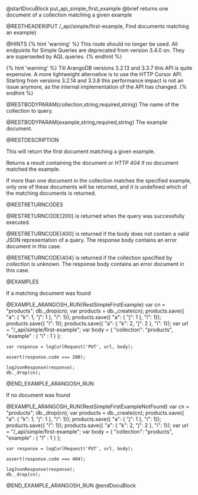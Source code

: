 
@startDocuBlock put_api_simple_first_example
@brief returns one document of a collection matching a given example

@RESTHEADER{PUT /_api/simple/first-example, Find documents matching an example}

@HINTS
{% hint 'warning' %}
This route should no longer be used.
All endpoints for Simple Queries are deprecated from version 3.4.0 on.
They are superseded by AQL queries.
{% endhint %}

{% hint 'warning' %}
Till ArangoDB versions 3.2.13 and 3.3.7 this API is quite expensive.
A more lightweight alternative is to use the HTTP Cursor API.
Starting from versions 3.2.14 and 3.3.8 this performance impact is not
an issue anymore, as the internal implementation of the API has changed.
{% endhint %}

@RESTBODYPARAM{collection,string,required,string}
The name of the collection to query.

@RESTBODYPARAM{example,string,required,string}
The example document.

@RESTDESCRIPTION

This will return the first document matching a given example.

Returns a result containing the document or *HTTP 404* if no
document matched the example.

If more than one document in the collection matches the specified example, only
one of these documents will be returned, and it is undefined which of the matching
documents is returned.

@RESTRETURNCODES

@RESTRETURNCODE{200}
is returned when the query was successfully executed.

@RESTRETURNCODE{400}
is returned if the body does not contain a valid JSON representation of a
query. The response body contains an error document in this case.

@RESTRETURNCODE{404}
is returned if the collection specified by *collection* is unknown.  The
response body contains an error document in this case.

@EXAMPLES

If a matching document was found

@EXAMPLE_ARANGOSH_RUN{RestSimpleFirstExample}
    var cn = "products";
    db._drop(cn);
    var products = db._create(cn);
    products.save({ "a": { "k": 1, "j": 1 }, "i": 1});
    products.save({ "a": { "j": 1 }, "i": 1});
    products.save({ "i": 1});
    products.save({ "a": { "k": 2, "j": 2 }, "i": 1});
    var url = "/_api/simple/first-example";
    var body = { "collection": "products", "example" :  { "i" : 1 }  };

    var response = logCurlRequest('PUT', url, body);

    assert(response.code === 200);

    logJsonResponse(response);
    db._drop(cn);
@END_EXAMPLE_ARANGOSH_RUN

If no document was found

@EXAMPLE_ARANGOSH_RUN{RestSimpleFirstExampleNotFound}
    var cn = "products";
    db._drop(cn);
    var products = db._create(cn);
    products.save({ "a": { "k": 1, "j": 1 }, "i": 1});
    products.save({ "a": { "j": 1 }, "i": 1});
    products.save({ "i": 1});
    products.save({ "a": { "k": 2, "j": 2 }, "i": 1});
    var url = "/_api/simple/first-example";
    var body = { "collection": "products", "example" :  { "l" : 1 }  };

    var response = logCurlRequest('PUT', url, body);

    assert(response.code === 404);

    logJsonResponse(response);
    db._drop(cn);
@END_EXAMPLE_ARANGOSH_RUN
@endDocuBlock
